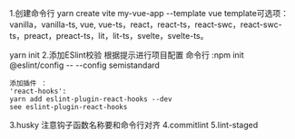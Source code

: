1.创建命令行
yarn create vite my-vue-app --template vue
template可选项：
vanilla，vanilla-ts, vue, vue-ts，react，react-ts，react-swc，react-swc-ts，preact，preact-ts，lit，lit-ts，svelte，svelte-ts。

yarn init
2.添加ESlint校验
 根据提示进行项目配置
 命令行 :npm init @eslint/config -- --config semistandard

    添加插件 ：
    'react-hooks':
    yarn add eslint-plugin-react-hooks --dev
    see eslint-plugin-react-hooks

3.husky
注意钩子函数名称要和命令行对齐
4.commitlint
5.lint-staged
